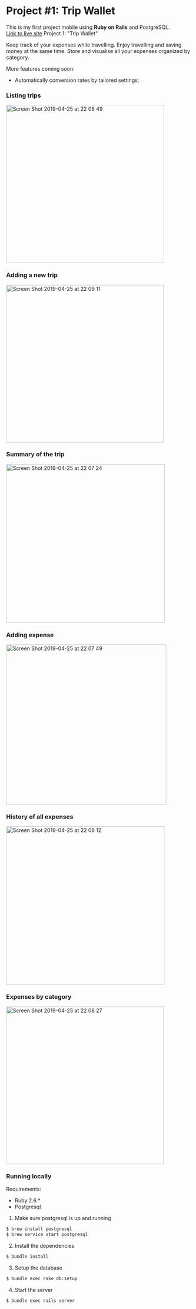 # Project #1: Trip Wallet

This is my first project mobile using **Ruby on Rails** and PostgreSQL. </br>
[Link to live site](https://trip-wallet.herokuapp.com) Project 1: "Trip Wallet"

Keep track of your expenses while travelling.
Enjoy travelling and saving money at the same time.
Store and visualise all your expenses organized by category.

More features coming soon:
- Automatically conversion rates by tailored settings;


### Listing trips
<img width="429" alt="Screen Shot 2019-04-25 at 22 08 49" src="https://user-images.githubusercontent.com/33978352/56734860-51bc3900-67a7-11e9-892b-2128c7c4290b.png">

### Adding a new trip
<img width="428" alt="Screen Shot 2019-04-25 at 22 09 11" src="https://user-images.githubusercontent.com/33978352/56734862-51bc3900-67a7-11e9-8fbc-bb78f7e07563.png">

### Summary of the trip
<img width="431" alt="Screen Shot 2019-04-25 at 22 07 24" src="https://user-images.githubusercontent.com/33978352/56734853-508b0c00-67a7-11e9-8007-c1f9c022812f.png">

### Adding expense
<img width="435" alt="Screen Shot 2019-04-25 at 22 07 49" src="https://user-images.githubusercontent.com/33978352/56734855-5123a280-67a7-11e9-83a9-ff22e1c6692c.png">

### History of all expenses
<img width="430" alt="Screen Shot 2019-04-25 at 22 08 12" src="https://user-images.githubusercontent.com/33978352/56734857-5123a280-67a7-11e9-8f2a-b133e3e8d173.png">

### Expenses by category
<img width="428" alt="Screen Shot 2019-04-25 at 22 08 27" src="https://user-images.githubusercontent.com/33978352/56734858-5123a280-67a7-11e9-85ce-0cd367f275be.png">



### Running locally

Requirements:

* Ruby 2.6.*
* Postgresql

1. Make sure postgresql is up and running

```sh
$ brew install postgresql
$ brew service start postgresql
```

2. Install the dependencies

```sh
$ bundle install
```

3. Setup the database

```sh
$ bundle exec rake db:setup
```

4. Start the server

```sh
$ bundle exec rails server
```

